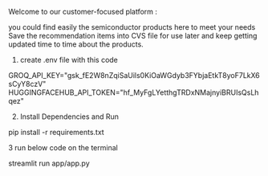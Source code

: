 Welcome to our customer-focused platform : 

you could find easily the semiconductor products here to meet your needs
Save the recommendation items into CVS file for use later and keep getting updated time to time about the products.

1. create .env file with this code 

GROQ_API_KEY="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"
HUGGINGFACEHUB_API_TOKEN="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"

2. Install Dependencies and Run

pip install -r requirements.txt

3 run below code on the terminal

streamlit run app/app.py
